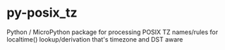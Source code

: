 # py-posix_tz
Python / MicroPython package for processing POSIX TZ names/rules for localtime() lookup/derivation that's timezone and DST aware
